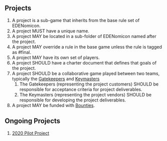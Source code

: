 ## Projects

1. A project is a sub-game that inherits from the base rule set of EDENomicon.
1. A project MUST have a unique name.
1. A project MAY be located in a sub-folder of EDENomicon named after the project.
1. A project MAY override a rule in the base game unless the rule is tagged as #final.
1. A project MAY have its own set of players. 
1. A project SHOULD have a charter document that defines that goals of the project.
1. A project SHOULD be a collaborative game played between two teams, typically the [Gatekeepers](/Roles/Gatekeeper) and [Keymasters](/Roles/Keymaster)
    1. The Gatekeepers (representing the project customers) SHOULD be responsible for acceptance criteria for project deliverables.
    1. The Keymasters (representing the project vendors) SHOULD be responsible for developing the project deliverables.
1. A project MAY be funded with [Bounties](/Projects/Bounties).

## Ongoing Projects

1. [2020 Pilot Project](2020-Pilot-Project/)
